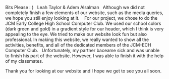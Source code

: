 
Bits Please : ) 
 
Leah Taylor & Adem Alsalman 
 
Although we did not completely finish a few elements of our website, such as the media queries, we hope you still enjoy looking at it.  
 
For our project, we chose to do the JCM Early College High School Computer Club. We used our school colors (dark green and gold) in a gradient style for our header, which I think is very appealing to the eye. We tried to make our website look fun but also professional. In making this website, we really wanted to show all the activities, benefits, and all of the dedicated members of the JCM-ECH Computer Club. 
 
Unfortunately, my partner baceame sick and was unable to finish his part of the website. However, I was able to finish it with the help of my classmates.
 
Thank you for looking at our website and I hope we get to see you all soon.
